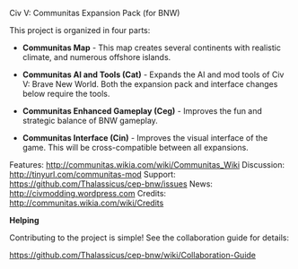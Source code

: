 Civ V: Communitas Expansion Pack (for BNW)

This project is organized in four parts:

- **Communitas Map** - This map creates several continents with realistic climate, and numerous offshore islands.

- **Communitas AI and Tools (Cat)** - Expands the AI and mod tools of Civ V: Brave New World. Both the expansion pack and interface changes below require the tools.

- **Communitas Enhanced Gameplay (Ceg)** - Improves the fun and strategic balance of BNW gameplay.

- **Communitas Interface (Cin)** - Improves the visual interface of the game. This will be cross-compatible between all expansions. 

Features:   http://communitas.wikia.com/wiki/Communitas_Wiki
Discussion: http://tinyurl.com/communitas-mod
Support:    https://github.com/Thalassicus/cep-bnw/issues
News:       http://civmodding.wordpress.com
Credits:    http://communitas.wikia.com/wiki/Credits



**Helping**

 Contributing to the project is simple! See the collaboration guide for details:

 https://github.com/Thalassicus/cep-bnw/wiki/Collaboration-Guide

